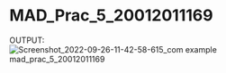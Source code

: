 # MAD_Prac_5_20012011169

OUTPUT:
![Screenshot_2022-09-26-11-42-58-615_com example mad_prac_5_20012011169](https://user-images.githubusercontent.com/78149426/192207363-71a2b022-07d0-46f1-ac5f-85113fc14b56.jpg)
